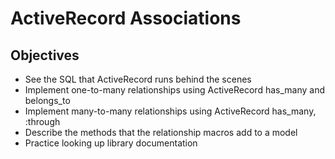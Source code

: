 # ActiveRecord Associations

## Objectives

* See the SQL that ActiveRecord runs behind the scenes
* Implement one-to-many relationships using ActiveRecord has_many and belongs_to
* Implement many-to-many relationships using ActiveRecord has_many, :through
* Describe the methods that the relationship macros add to a model
* Practice looking up library documentation
